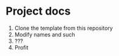 # Project docs

1. Clone the template from this repository
2. Modify names and such
3. ???
4. Profit
